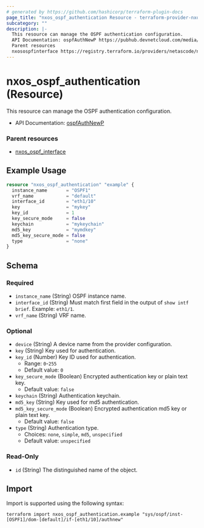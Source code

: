 ```yaml
---
# generated by https://github.com/hashicorp/terraform-plugin-docs
page_title: "nxos_ospf_authentication Resource - terraform-provider-nxos"
subcategory: ""
description: |-
  This resource can manage the OSPF authentication configuration.
  API Documentation: ospfAuthNewP https://pubhub.devnetcloud.com/media/dme-docs-10-2-2/docs/Routing%20and%20Forwarding/ospf:AuthNewP/
  Parent resources
  nxosospfinterface https://registry.terraform.io/providers/netascode/nxos/latest/docs/resources/ospf_interface
---
```


# nxos_ospf_authentication (Resource)

This resource can manage the OSPF authentication configuration.

- API Documentation: [ospfAuthNewP](https://pubhub.devnetcloud.com/media/dme-docs-10-2-2/docs/Routing%20and%20Forwarding/ospf:AuthNewP/)

### Parent resources

- [nxos_ospf_interface](https://registry.terraform.io/providers/netascode/nxos/latest/docs/resources/ospf_interface)

## Example Usage

```terraform
resource "nxos_ospf_authentication" "example" {
  instance_name       = "OSPF1"
  vrf_name            = "default"
  interface_id        = "eth1/10"
  key                 = "mykey"
  key_id              = 1
  key_secure_mode     = false
  keychain            = "mykeychain"
  md5_key             = "mymdkey"
  md5_key_secure_mode = false
  type                = "none"
}
```

<!-- schema generated by tfplugindocs -->
## Schema

### Required

- `instance_name` (String) OSPF instance name.
- `interface_id` (String) Must match first field in the output of `show intf brief`. Example: `eth1/1`.
- `vrf_name` (String) VRF name.

### Optional

- `device` (String) A device name from the provider configuration.
- `key` (String) Key used for authentication.
- `key_id` (Number) Key ID used for authentication.
  - Range: `0`-`255`
  - Default value: `0`
- `key_secure_mode` (Boolean) Encrypted authentication key or plain text key.
  - Default value: `false`
- `keychain` (String) Authentication keychain.
- `md5_key` (String) Key used for md5 authentication.
- `md5_key_secure_mode` (Boolean) Encrypted authentication md5 key or plain text key.
  - Default value: `false`
- `type` (String) Authentication type.
  - Choices: `none`, `simple`, `md5`, `unspecified`
  - Default value: `unspecified`

### Read-Only

- `id` (String) The distinguished name of the object.

## Import

Import is supported using the following syntax:

```shell
terraform import nxos_ospf_authentication.example "sys/ospf/inst-[OSPF1]/dom-[default]/if-[eth1/10]/authnew"
```
